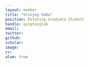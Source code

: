 ```yaml
---
layout: member
title: "Srinjoy Saha"
position: Rotating Graduate Student
handle: qingtanglab
email: 
twitter: 
github: 
scholar: 
image: 
cv: 
alum: true
---
```




